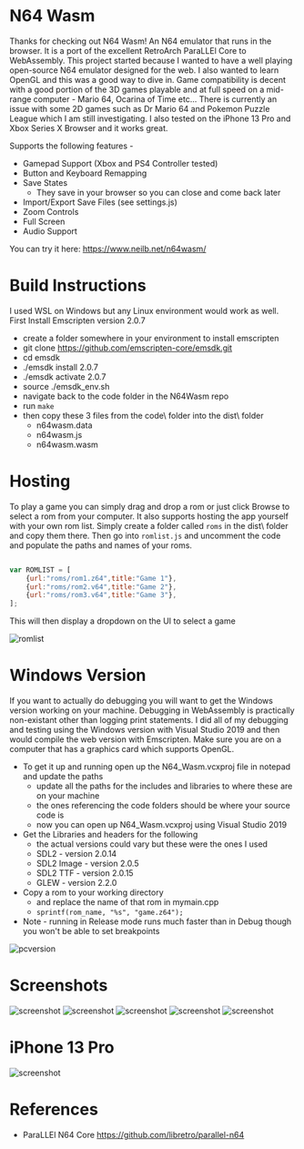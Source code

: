 # N64 Wasm
Thanks for checking out N64 Wasm! An N64 emulator that runs in the browser. It is a port of the excellent RetroArch ParaLLEl Core to WebAssembly. This project started because I wanted to have a well playing open-source N64 emulator designed for the web. I also wanted to learn OpenGL and this was a good way to dive in. Game compatibility is decent with a good portion of the 3D games playable and at full speed on a mid-range computer - Mario 64, Ocarina of Time etc... There is currently an issue with some 2D games such as Dr Mario 64 and Pokemon Puzzle League which I am still investigating. I also tested on the iPhone 13 Pro and Xbox Series X Browser and it works great.

Supports the following features -
- Gamepad Support (Xbox and PS4 Controller tested)
- Button and Keyboard Remapping
- Save States
  - They save in your browser so you can close and come back later
- Import/Export Save Files (see settings.js)
- Zoom Controls
- Full Screen
- Audio Support


You can try it here: https://www.neilb.net/n64wasm/

# Build Instructions
I used WSL on Windows but any Linux environment would work as well. First Install Emscripten version 2.0.7
- create a folder somewhere in your environment to install emscripten
- git clone https://github.com/emscripten-core/emsdk.git
- cd emsdk
- ./emsdk install 2.0.7
- ./emsdk activate 2.0.7
- source ./emsdk_env.sh
- navigate back to the code folder in the N64Wasm repo
- run `make`
- then copy these 3 files from the code\ folder into the dist\ folder
  - n64wasm.data
  - n64wasm.js
  - n64wasm.wasm

# Hosting
To play a game you can simply drag and drop a rom or just click Browse to select a rom from your computer. It also supports hosting the app yourself with your own rom list. Simply create a folder called `roms` in the dist\ folder and copy them there. Then go into `romlist.js` and uncomment the code and populate the paths and names of your roms.

```javascript

var ROMLIST = [
    {url:"roms/rom1.z64",title:"Game 1"},
    {url:"roms/rom2.v64",title:"Game 2"},
    {url:"roms/rom3.v64",title:"Game 3"},
];

```
This will then display a dropdown on the UI to select a game

![romlist](screenshots/romlist.PNG)


# Windows Version
If you want to actually do debugging you will want to get the Windows version working on your machine. Debugging in WebAssembly is practically non-existant other than logging print statements. I did all of my debugging and testing using the Windows version with Visual Studio 2019 and then would compile the web version with Emscripten. Make sure you are on a computer that has a graphics card which supports OpenGL.

- To get it up and running open up the N64_Wasm.vcxproj file in notepad and update the paths
  - update all the paths for the includes and libraries to where these are on your machine
  - the ones referencing the code folders should be where your source code is
  - now you can open up N64_Wasm.vcxproj using Visual Studio 2019
- Get the Libraries and headers for the following
  - the actual versions could vary but these were the ones I used
  - SDL2 - version 2.0.14
  - SDL2 Image - version 2.0.5
  - SDL2 TTF - version 2.0.15
  - GLEW - version 2.2.0
- Copy a rom to your working directory
  - and replace the name of that rom in mymain.cpp
  - `sprintf(rom_name, "%s", "game.z64");`
- Note - running in Release mode runs much faster than in Debug though you won't be able to set breakpoints

![pcversion](screenshots/pcversion.png)

# Screenshots

![screenshot](screenshots/screenshot1.PNG)
![screenshot](screenshots/screenshot2.PNG)
![screenshot](screenshots/screenshot3.PNG)
![screenshot](screenshots/screenshot4.PNG)
![screenshot](screenshots/screenshot5.PNG)

# iPhone 13 Pro
![screenshot](screenshots/iphone.jpg)

# References
- ParaLLEl N64 Core https://github.com/libretro/parallel-n64
